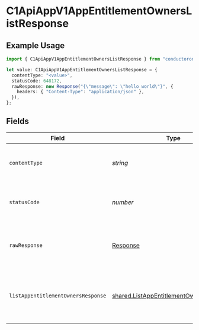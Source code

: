 # C1ApiAppV1AppEntitlementOwnersListResponse

## Example Usage

```typescript
import { C1ApiAppV1AppEntitlementOwnersListResponse } from "conductorone-sdk-typescript/sdk/models/operations";

let value: C1ApiAppV1AppEntitlementOwnersListResponse = {
  contentType: "<value>",
  statusCode: 648172,
  rawResponse: new Response("{\"message\": \"hello world\"}", {
    headers: { "Content-Type": "application/json" },
  }),
};
```

## Fields

| Field                                                                                                     | Type                                                                                                      | Required                                                                                                  | Description                                                                                               |
| --------------------------------------------------------------------------------------------------------- | --------------------------------------------------------------------------------------------------------- | --------------------------------------------------------------------------------------------------------- | --------------------------------------------------------------------------------------------------------- |
| `contentType`                                                                                             | *string*                                                                                                  | :heavy_check_mark:                                                                                        | HTTP response content type for this operation                                                             |
| `statusCode`                                                                                              | *number*                                                                                                  | :heavy_check_mark:                                                                                        | HTTP response status code for this operation                                                              |
| `rawResponse`                                                                                             | [Response](https://developer.mozilla.org/en-US/docs/Web/API/Response)                                     | :heavy_check_mark:                                                                                        | Raw HTTP response; suitable for custom response parsing                                                   |
| `listAppEntitlementOwnersResponse`                                                                        | [shared.ListAppEntitlementOwnersResponse](../../../sdk/models/shared/listappentitlementownersresponse.md) | :heavy_minus_sign:                                                                                        | The response message for listing app entitlement owners.                                                  |